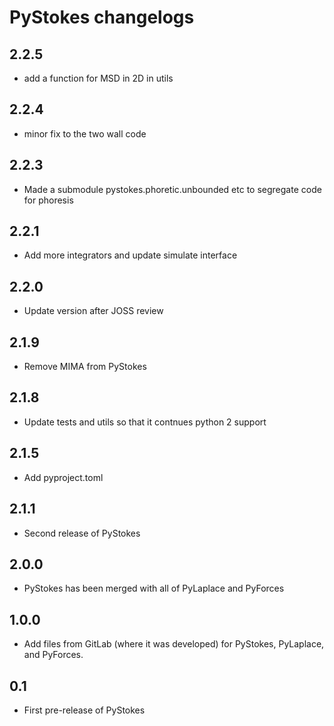 # PyStokes changelogs

## 2.2.5
* add a function for MSD in 2D in utils 

## 2.2.4
* minor fix to the two wall code

## 2.2.3
* Made a submodule pystokes.phoretic.unbounded etc to segregate code for phoresis

## 2.2.1
* Add more integrators and update simulate interface

## 2.2.0
* Update version after JOSS review

## 2.1.9 
* Remove MIMA from PyStokes

## 2.1.8 
* Update tests and utils so that it contnues python 2 support 

## 2.1.5 
* Add pyproject.toml

## 2.1.1 
* Second release of PyStokes

## 2.0.0 
* PyStokes has been merged with all of PyLaplace and PyForces

## 1.0.0 
* Add files from GitLab (where it was developed) for PyStokes, PyLaplace, and PyForces. 

## 0.1 
* First pre-release of PyStokes 
